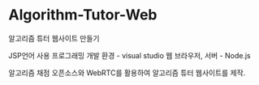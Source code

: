 # Algorithm-Tutor-Web

알고리즘 튜터 웹사이트 만들기

JSP언어 사용
프로그래밍 개발 환경 - visual studio
웹 브라우저, 서버 - Node.js


알고리즘 채점 오픈소스와 WebRTC를 활용하여 알고리즘 튜터 웹사이트를 제작.
